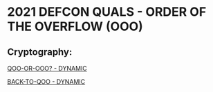 # 2021 DEFCON QUALS - ORDER OF THE OVERFLOW (OOO)

## Cryptography:
[QOO-OR-OOO? - DYNAMIC](https://rbf-shadowhunter.github.io/ctf/2021_DEFCON_QUALS/qoo-or-ooo/qoo-or-ooo.html)

[BACK-TO-QOO - DYNAMIC](https://rbf-shadowhunter.github.io/ctf/2021_DEFCON_QUALS/back-to-qoo/back-to-qoo.html)
